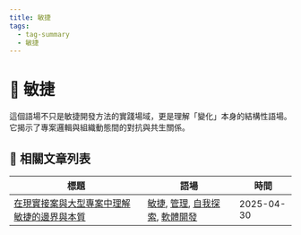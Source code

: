 ```yaml
---
title: 敏捷
tags:
  - tag-summary
  - 敏捷
---
```


# 🔄 敏捷

這個語場不只是敏捷開發方法的實踐場域，更是理解「變化」本身的結構性語場。它揭示了專案邏輯與組織動態間的對抗與共生關係。

## 📑 相關文章列表

| 標題 | 語場 | 時間 |
|------|------------|--------|
| [在現實接案與大型專案中理解敏捷的邊界與本質](/conversation/在現實接案與大型專案中理解敏捷的邊界與本質.md) | [敏捷](/tags/敏捷.md), [管理](/tags/管理.md), [自我探索](/tags/自我探索.md), [軟體開發](/tags/軟體開發.md) | 2025-04-30 |